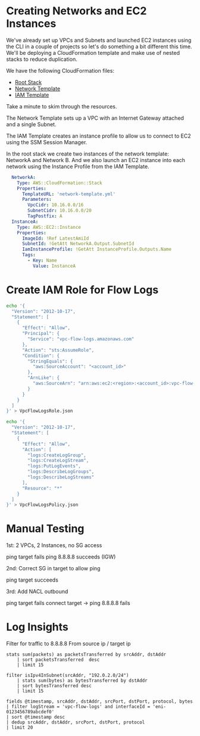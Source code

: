 # Creating Networks and EC2 Instances

We've already set up VPCs and Subnets and launched EC2 instances using the CLI in a couple of projects so let's do something a bit different this time. We'll be deploying a CloudFormation template and make use of nested stacks to reduce duplication.

We have the following CloudFormation files:
- [Root Stack](stack.yml)
- [Network Template](network-template.yml)
- [IAM Template](iam-template.yml)

Take a minute to skim through the resources. 

The Network Template sets up a VPC with an Internet Gateway attached and a single Subnet.

The IAM Template creates an instance profile to allow us to connect to EC2 using the SSM Session Manager.

In the root stack we create two instances of the network template: NetworkA and Network B. And we also launch an EC2 instance into each network using the Instance Profile from the IAM Template.

```yaml
  NetworkA:
    Type: AWS::CloudFormation::Stack
    Properties:
      TemplateURL: 'network-template.yml'
      Parameters:
        VpcCidr: 10.16.0.0/16
        SubnetCidr: 10.16.0.0/20
        TagPostfix: A
  InstanceA: 
    Type: AWS::EC2::Instance
    Properties: 
      ImageId: !Ref LatestAmiId
      SubnetId: !GetAtt NetworkA.Output.SubnetId
      IamInstanceProfile: !GetAtt InstanceProfile.Outputs.Name
      Tags:
        - Key: Name
          Value: InstanceA
```

# Create IAM Role for Flow Logs

```bash
echo '{
  "Version": "2012-10-17",
  "Statement": [
    {
      "Effect": "Allow",
      "Principal": {
        "Service": "vpc-flow-logs.amazonaws.com"
      },
      "Action": "sts:AssumeRole",
      "Condition": {
        "StringEquals": {
          "aws:SourceAccount": "<account_id>"
        },
        "ArnLike": {
          "aws:SourceArn": "arn:aws:ec2:<region>:<account_id>:vpc-flow-log/*"
        }
      }
    }
  ]
}' > VpcFlowLogsRole.json

echo '{
  "Version": "2012-10-17",
  "Statement": [
    {
      "Effect": "Allow",
      "Action": [
        "logs:CreateLogGroup",
        "logs:CreateLogStream",
        "logs:PutLogEvents",
        "logs:DescribeLogGroups",
        "logs:DescribeLogStreams"
      ],
      "Resource": "*"
    }
  ]
}' > VpcFlowLogsPolicy.json
```

# Manual Testing
1st: 2 VPCs, 2 Instances, no SG access

ping target fails
ping 8.8.8.8 succeeds (IGW)

2nd: Correct SG in target to allow ping

ping target succeeds

3rd: Add NACL outbound

ping target fails
connect target -> ping 8.8.8.8 fails

# Log Insights
Filter for traffic to 8.8.8.8
From source ip / target ip

```
stats sum(packets) as packetsTransferred by srcAddr, dstAddr
    | sort packetsTransferred  desc
    | limit 15
```

```
filter isIpv4InSubnet(srcAddr, "192.0.2.0/24")
    | stats sum(bytes) as bytesTransferred by dstAddr
    | sort bytesTransferred desc
    | limit 15
```

```
fields @timestamp, srcAddr, dstAddr, srcPort, dstPort, protocol, bytes 
| filter logStream = 'vpc-flow-logs' and interfaceId = 'eni-0123456789abcdef0' 
| sort @timestamp desc 
| dedup srcAddr, dstAddr, srcPort, dstPort, protocol 
| limit 20
```